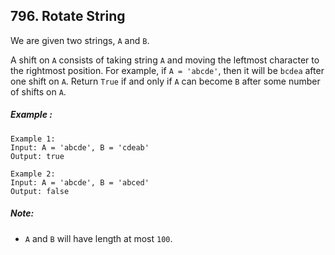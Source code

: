 ## 796. Rotate String

We are given two strings, `A` and `B`.

A shift on `A` consists of taking string `A` and moving the leftmost character to the rightmost position. For example, if `A = 'abcde'`, then it will be `bcdea` after one shift on `A`. Return `True` if and only if `A` can become `B` after some number of shifts on `A`.

##### Example : 

```
Example 1:
Input: A = 'abcde', B = 'cdeab'
Output: true

Example 2:
Input: A = 'abcde', B = 'abced'
Output: false
```

##### Note:

* `A` and `B` will have length at most `100`.
